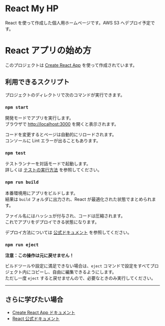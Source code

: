# React My HP

React を使って作成した個人用ホームページです。AWS S3 へデプロイ予定です。

# React アプリの始め方

このプロジェクトは [Create React App](https://github.com/facebook/create-react-app) を使って作成されています。

## 利用できるスクリプト

プロジェクトのディレクトリで次のコマンドが実行できます。

### `npm start`

開発モードでアプリを実行します。  
ブラウザで [http://localhost:3000](http://localhost:3000) を開くと表示されます。

コードを変更するとページは自動的にリロードされます。  
コンソールに Lint エラーが出ることもあります。

### `npm test`

テストランナーを対話モードで起動します。  
詳しくは [テストの実行方法](https://facebook.github.io/create-react-app/docs/running-tests) を参照してください。

### `npm run build`

本番環境用にアプリをビルドします。  
結果は `build` フォルダに出力され、React が最適化された状態でまとめられます。

ファイル名にはハッシュが付与され、コードは圧縮されます。  
これでアプリをデプロイできる状態になります。

デプロイ方法については [公式ドキュメント](https://facebook.github.io/create-react-app/docs/deployment) を参照してください。

### `npm run eject`

**注意：この操作は元に戻せません！**

ビルドツールや設定に満足できない場合は、`eject` コマンドで設定をすべてプロジェクト内にコピーし、自由に編集できるようにします。  
ただし一度 `eject` すると戻せませんので、必要なときのみ実行してください。

---

## さらに学びたい場合

- [Create React App ドキュメント](https://facebook.github.io/create-react-app/docs/getting-started)
- [React 公式ドキュメント](https://reactjs.org/)
